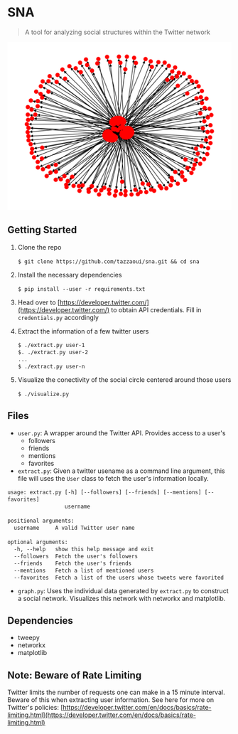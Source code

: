 # SNA
> A tool for analyzing social structures within the Twitter network 

![](graph.png)

## Getting Started

1. Clone the repo

    ```$ git clone https://github.com/tazzaoui/sna.git && cd sna```

2.  Install the necessary dependencies

    ```$ pip install --user -r requirements.txt```

3. Head over to [https://developer.twitter.com/](https://developer.twitter.com/) to obtain API credentials. Fill in `credentials.py` accordingly

4. Extract the information of a few twitter users

     ```
     $ ./extract.py user-1
     $. ./extract.py user-2
    ...
    $ ./extract.py user-n
    ```

5. Visualize the conectivity of the social circle centered around those users

    ```$ ./visualize.py```

## Files

* `user.py`: A wrapper around the Twitter API. Provides access to a user's
  * followers
  * friends
  * mentions
  * favorites
* `extract.py`: Given a twitter usename as a command line argument, this file will uses the `User` class to fetch the user's information locally.

```
usage: extract.py [-h] [--followers] [--friends] [--mentions] [--favorites]
                  username

positional arguments:
  username     A valid Twitter user name

optional arguments:
  -h, --help   show this help message and exit
  --followers  Fetch the user's followers
  --friends    Fetch the user's friends
  --mentions   Fetch a list of mentioned users
  --favorites  Fetch a list of the users whose tweets were favorited
```

* `graph.py`: Uses the individual data generated by `extract.py` to construct a social network. Visualizes this network with networkx and matplotlib.

## Dependencies
* tweepy
* networkx
* matplotlib

## Note: Beware of Rate Limiting
Twitter limits the number of requests one can make in a 15 minute interval. Beware of this when extracting user information. See here for more on Twitter's policies: [https://developer.twitter.com/en/docs/basics/rate-limiting.html](https://developer.twitter.com/en/docs/basics/rate-limiting.html)
